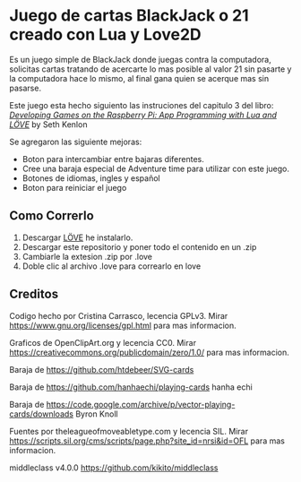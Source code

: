 # Juego de cartas BlackJack o 21 creado con Lua y Love2D

Es un juego simple de BlackJack donde juegas contra la computadora, solicitas cartas tratando de acercarte lo mas posible al valor 21 sin pasarte y la computadora hace lo mismo, al final gana quien se acerque mas sin pasarse.

Este juego esta hecho siguiento las instruciones del capitulo 3 del libro:
[*Developing Games on the Raspberry Pi: App Programming with Lua and LÖVE*](https://www.apress.com/9781484241691) by Seth Kenlon 

Se agregaron las siguiente mejoras:
- Boton para intercambiar entre bajaras diferentes.
- Cree una baraja especial de Adventure time para utilizar con este juego.
- Botones de idiomas, ingles y español
- Boton para reiniciar el juego

## Como Correrlo

1. Descargar [LÖVE](https://love2d.org/) he instalarlo.
2. Descargar este repositorio y poner todo el contenido en un .zip
3. Cambiarle la extesion .zip por .love
4. Doble clic al archivo .love para correarlo en love

## Creditos

Codigo hecho por Cristina Carrasco, lecencia GPLv3. Mirar https://www.gnu.org/licenses/gpl.html para mas informacion.

Graficos de OpenClipArt.org y lecencia CC0. Mirar https://creativecommons.org/publicdomain/zero/1.0/ para mas informacion.

Baraja de https://github.com/htdebeer/SVG-cards

Baraja de https://github.com/hanhaechi/playing-cards hanha echi

Baraja de https://code.google.com/archive/p/vector-playing-cards/downloads Byron Knoll

Fuentes por theleagueofmoveabletype.com y lecencia SIL. Mirar https://scripts.sil.org/cms/scripts/page.php?site_id=nrsi&id=OFL para mas informacion.

middleclass v4.0.0 https://github.com/kikito/middleclass

